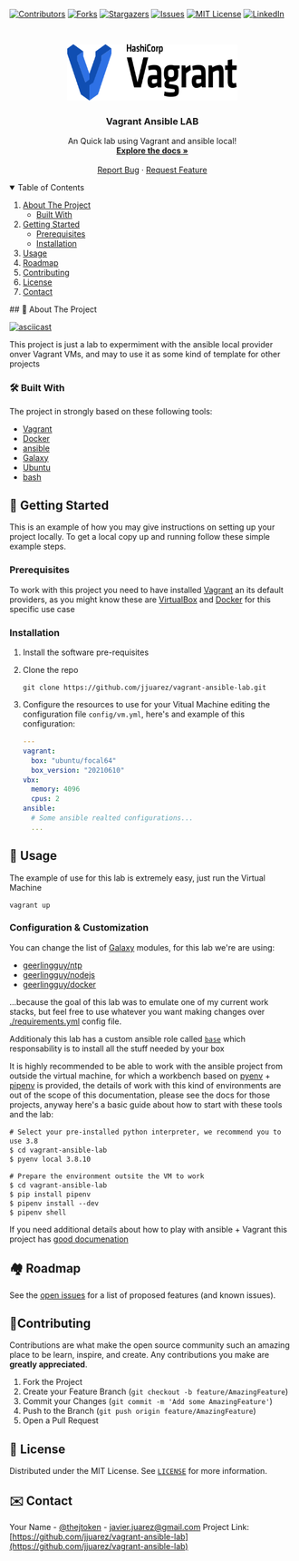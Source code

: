 [![Contributors][contributors-shield]][contributors-url]
[![Forks][forks-shield]][forks-url]
[![Stargazers][stars-shield]][stars-url]
[![Issues][issues-shield]][issues-url]
[![MIT License][license-shield]][license-url]
[![LinkedIn][linkedin-shield]][linkedin-url]

<br />

<p align="center">
  <a href="https://github.com/jjuarez/vagrant-ansible-lab">
    <img src="docs/images/vagrant-logo-hashicorp.svg" alt="Vagrant Logo" width="300" height="100">
  </a>

  <h3 align="center">Vagrant Ansible LAB</h3>

  <p align="center">
    An Quick lab using Vagrant and ansible local!
    <br />
    <a href="https://github.com/jjuarez/vagrant-ansible-local/docs"><strong>Explore the docs »</strong></a>
    <br />
    <br />
    <a href="https://github.com/jjuarez/vagrnt-ansible-local/issues">Report Bug</a>
    ·
    <a href="https://github.com/jjuarez/vagrant-ansible-local/issues">Request Feature</a>
  </p>
</p>

<details open="open">
  <summary>Table of Contents</summary>
  <ol>
    <li>
      <a href="#about-the-project">About The Project</a>
      <ul>
        <li><a href="#built-with">Built With</a></li>
      </ul>
    </li>
    <li>
      <a href="#getting-started">Getting Started</a>
      <ul>
        <li><a href="#prerequisites">Prerequisites</a></li>
        <li><a href="#installation">Installation</a></li>
      </ul>
    </li>
    <li><a href="#usage">Usage</a></li>
    <li><a href="#roadmap">Roadmap</a></li>
    <li><a href="#contributing">Contributing</a></li>
    <li><a href="#license">License</a></li>
    <li><a href="#contact">Contact</a></li>
  </ol>
</details>
## 📘 About The Project

[![asciicast](https://asciinema.org/a/422439.png)](https://asciinema.org/a/422439)

This project is just a lab to expermiment with the ansible local provider onver Vagrant VMs, and may to use it as some kind of template for other projects


### 🛠 Built With

The project in strongly based on these following tools:

  * [Vagrant](https://www.vagrantup.com)
  * [Docker](https://www.docker.com)
  * [ansible](https://www.ansible.com/)
  * [Galaxy](https://galaxy.ansible.com/)
  * [Ubuntu](https://ubuntu.com/)
  * [bash](https://www.gnu.org/software/bash/)


## 🛫 Getting Started

This is an example of how you may give instructions on setting up your project locally.
To get a local copy up and running follow these simple example steps.


### Prerequisites

To work with this project you need to have installed [Vagrant](https://vagrantup.com) an its default providers, as you might know these are [VirtualBox](https://www.virtualbox.org/) and [Docker](https://docker.com/) for this specific use case


### Installation

  1. Install the software pre-requisites
  2. Clone the repo
     ```shell
     git clone https://github.com/jjuarez/vagrant-ansible-lab.git
     ```
  3. Configure the resources to use for your Vitual Machine editing the configuration file `config/vm.yml`, here's and example of
     this configuration:

     ```yaml
     ---
     vagrant:
       box: "ubuntu/focal64"
       box_version: "20210610"
     vbx:
       memory: 4096
       cpus: 2
     ansible:
       # Some ansible realted configurations...
       ...
     ```

## 🔌 Usage

The example of use for this lab is extremely easy, just run the Virtual Machine
  ```shell
  vagrant up
  ```
### Configuration & Customization

You can change the list of [Galaxy](https://galaxy.ansible.com) modules, for this lab we're are using:

  * [geerlingguy/ntp](https://galaxy.ansible.com/geerlingguy/ntp)
  * [geerlingguy/nodejs](https://galaxy.ansible.com/geerlingguy/nodejs)
  * [geerlingguy/docker](https://galaxy.ansible.com/geerlingguy/docker)

...because the goal of this lab was to emulate one of my current work stacks, but feel free to use whatever you want making changes over [./requirements.yml](./requirements.yml) config file.

Additionaly this lab has a custom ansible role called [`base`](./roles/base) which responsability is to install all the stuff
needed by your box

It is highly recommended to be able to work with the ansible project from outside the virtual machine, for which a workbench based on [pyenv](https://github.com/pyenv/pyenv) + [pipenv](https://pipenv.pypa.io/en/latest/) is provided, the details of work with this kind of environments are out of the scope of this documentation, please see the docs for those projects, anyway here's a basic guide about how to start with these tools and the lab:
  ```shell
  # Select your pre-installed python interpreter, we recommend you to use 3.8
  $ cd vagrant-ansible-lab
  $ pyenv local 3.8.10
  ```

  ```shell
  # Prepare the environment outsite the VM to work
  $ cd vagrant-ansible-lab
  $ pip install pipenv
  $ pipenv install --dev
  $ pipenv shell
  ```

If you need additional details about how to play with ansible + Vagrant this project has [good documenation](https://www.vagrantup.com/docs/provisioning/ansible_intro)

## 🏘 Roadmap

See the [open issues](https://github.com/jjuarez/vagrant-ansible-lab/issues) for a list of proposed features (and known issues).


## 🥼Contributing

Contributions are what make the open source community such an amazing place to be learn, inspire, and create. Any contributions you make are **greatly appreciated**.

  1. Fork the Project
  2. Create your Feature Branch (`git checkout -b feature/AmazingFeature`)
  3. Commit your Changes (`git commit -m 'Add some AmazingFeature'`)
  4. Push to the Branch (`git push origin feature/AmazingFeature`)
  5. Open a Pull Request


## 🔖 License

Distributed under the MIT License. See [`LICENSE`](./LICENSE.txt) for more information.


## ✉️ Contact

Your Name - [@thejtoken](https://twitter.com/thejtoken) - javier.juarez@gmail.com
Project Link: [https://github.com/jjuarez/vagrant-ansible-lab](https://github.com/jjuarez/vagrant-ansible-lab)


[contributors-shield]: https://img.shields.io/github/contributors/jjuarez/vagrant-ansible-lab.svg?style=for-the-badge
[contributors-url]: https://github.com/jjuarez/vagrant-ansible-lab/graphs/contributors
[forks-shield]: https://img.shields.io/github/forks/jjuarez/vagrant-ansible-lab.svg?style=for-the-badge
[forks-url]: https://github.com/jjuarez/vagrant-ansible-lab/network/members
[stars-shield]: https://img.shields.io/github/stars/jjuarez/vagrant-ansible-lab.svg?style=for-the-badge
[stars-url]: https://github.com/jjuarez/vagrant-ansible-lab/stargazers
[issues-shield]: https://img.shields.io/github/issues/jjuarez/vagrant-ansible-lab.svg?style=for-the-badge
[issues-url]: https://github.com/jjuarez/vagrant-ansible-lab/issues
[license-shield]: https://img.shields.io/github/license/jjuarez/vagrant-ansible.lab.svg?style=for-the-badge
[license-url]: https://github.com/jjuarez/vagrant-ansible-lab/blob/master/LICENSE.txt
[linkedin-shield]: https://img.shields.io/badge/-LinkedIn-black.svg?style=for-the-badge&logo=linkedin&colorB=555
[linkedin-url]: https://www.linkedin.com/in/javierjuarez/
[product-screenshot]: docs/images/screenshot.png

